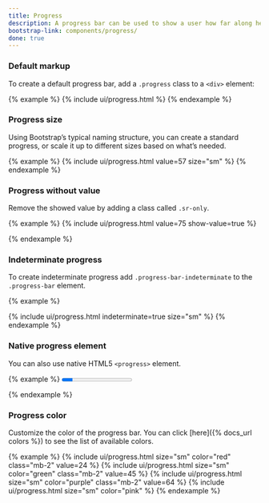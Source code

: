 ```yaml
---
title: Progress
description: A progress bar can be used to show a user how far along he is in a process.
bootstrap-link: components/progress/
done: true
---
```


### Default markup

To create a default progress bar, add a `.progress` class to a `<div>` element:

{% example %}
{% include ui/progress.html %}
{% endexample %}

### Progress size

Using Bootstrap’s typical naming structure, you can create a standard progress, or scale it up to different sizes based on what’s needed.

{% example %}
{% include ui/progress.html value=57 size="sm" %}
{% endexample %}

### Progress without value

Remove the showed value by adding a class called `.sr-only`.

{% example %}
{% include ui/progress.html value=75 show-value=true %}

{% endexample %}

### Indeterminate progress

To create indeterminate progress add `.progress-bar-indeterminate` to the `.progress-bar` element.

{% example %}

{% include ui/progress.html indeterminate=true size="sm" %}
{% endexample %}

### Native progress element

You can also use native HTML5 `<progress>` element.

{% example %}
<progress class="progress progress-sm" value="15" max="100"/>

{% endexample %}

### Progress color

Customize the color of the progress bar. You can click [here]({% docs_url colors %}) to see the list of available colors.

{% example %}
{% include ui/progress.html size="sm" color="red" class="mb-2" value=24 %} 
{% include ui/progress.html size="sm" color="green" class="mb-2" value=45 %} 
{% include ui/progress.html size="sm" color="purple" class="mb-2" value=64 %} 
{% include ui/progress.html size="sm" color="pink" %} 
{% endexample %}
